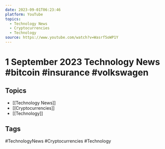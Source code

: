 ```yaml
---
date: 2023-09-01T06:23:46
platform: YouTube
topics:
  - Technology News
  - Cryptocurrencies
  - Technology
source: https://www.youtube.com/watch?v=Wasrf5oWP1Y
---
```

# 1 September 2023 Technology News #bitcoin #insurance #volkswagen

## Topics
- [[Technology News]]
- [[Cryptocurrencies]]
- [[Technology]]

## Tags
#TechnologyNews #Cryptocurrencies #Technology